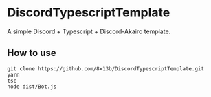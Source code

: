 # DiscordTypescriptTemplate
A simple Discord + Typescript + Discord-Akairo template.

## How to use
```
git clone https://github.com/8x13b/DiscordTypescriptTemplate.git
yarn
tsc
node dist/Bot.js
```
